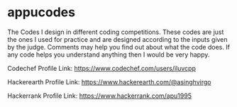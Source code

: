 # appucodes
The Codes I design in different coding competitions. 
These codes are just the ones I used for practice and are designed according to the inputs given by the judge. Comments may help you
find out about what the code does. If any code helps you understand anything then I would be very happy. 

Codechef Profile Link: https://www.codechef.com/users/iluvcpp

Hackerearth Profile Link: https://www.hackerearth.com/@asinghvirgo

Hackerrank Profile Link: https://www.hackerrank.com/apu1995
